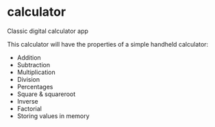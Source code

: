 # calculator
Classic digital calculator app

This calculator will have the properties of a simple handheld calculator:

- Addition
- Subtraction
- Multiplication
- Division
- Percentages
- Square & squareroot
- Inverse
- Factorial
- Storing values in memory